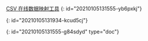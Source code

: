 [CSV 在线数据映射工具](../../fun/csv)
{: id="20210105131555-yb6pxkj"}

{: id="20210105131934-kcud5cj"}


{: id="20210105131555-g84sdyd" type="doc"}

